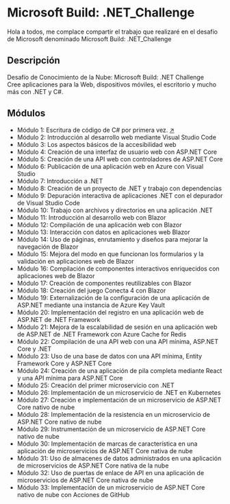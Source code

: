 # Microsoft Build: .NET_Challenge

Hola a todos, me complace compartir el trabajo que realizaré en el desafío de Microsoft denominado Microsoft Build: .NET_Challenge

## Descripción
Desafío de Conocimiento de la Nube: Microsoft Build: .NET Challenge <br/>
Cree aplicaciones para la Web, dispositivos móviles, el escritorio y mucho más con .NET y C#.

## Módulos
- Módulo 1: Escritura de código de C# por primera vez. [↗](https://github.com/BrathKennet/Microsoft_Build-.NET_Challenge/tree/master/modulo-1)
- Módulo 2: Introducción al desarrollo web mediante Visual Studio Code
- Módulo 3: Los aspectos básicos de la accesibilidad web
- Módulo 4: Creación de una interfaz de usuario web con ASP.NET Core
- Módulo 5: Creación de una API web con controladores de ASP.NET Core
- Módulo 6: Publicación de una aplicación web en Azure con Visual Studio
- Módulo 7: Introducción a .NET
- Módulo 8: Creación de un proyecto de .NET y trabajo con dependencias
- Módulo 9: Depuración interactiva de aplicaciones .NET con el depurador de Visual Studio Code
- Módulo 10: Trabajo con archivos y directorios en una aplicación .NET
- Módulo 11: Introducción al desarrollo web con Blazor
- Módulo 12: Compilación de una aplicación web con Blazor
- Módulo 13: Interacción con datos en aplicaciones web Blazor
- Módulo 14: Uso de páginas, enrutamiento y diseños para mejorar la navegación de Blazor
- Módulo 15: Mejora del modo en que funcionan los formularios y la validación en aplicaciones web de Blazor
- Módulo 16: Compilación de componentes interactivos enriquecidos con aplicaciones web de Blazor
- Módulo 17: Creación de componentes reutilizables con Blazor
- Módulo 18: Creación del juego Conecta 4 con Blazor
- Módulo 19: Externalización de la configuración de una aplicación de ASP.NET mediante una instancia de Azure Key Vault
- Módulo 20: Implementación del registro en una aplicación web de ASP.NET de .NET Framework
- Módulo 21: Mejora de la escalabilidad de sesión en una aplicación web de ASP.NET de .NET Framework con Azure Cache for Redis
- Módulo 22: Compilación de una API web con una API mínima, ASP.NET Core y .NET
- Módulo 23: Uso de una base de datos con una API mínima, Entity Framework Core y ASP.NET Core
- Módulo 24: Creación de una aplicación de pila completa mediante React y una API mínima para ASP.NET Core
- Módulo 25: Creación del primer microservicio con .NET
- Módulo 26: Implementación de un microservicio de .NET en Kubernetes
- Módulo 27: Creación e implementación de un microservicio de ASP.NET Core nativo de nube
- Módulo 28: Implementación de la resistencia en un microservicio de ASP.NET Core nativo de nube
- Módulo 29: Instrumentación de un microservicio de ASP.NET Core nativo de nube
- Módulo 30: Implementación de marcas de característica en una aplicación de microservicios de ASP.NET Core nativa de nube
- Módulo 31: Uso de almacenes de datos administrados en una aplicación de microservicios de ASP.NET Core nativa de la nube
- Módulo 32: Uso de puertas de enlace de API en una aplicación de microservicios de ASP.NET Core nativa de nube
- Módulo 33: Implementación de un microservicio de ASP.NET Core nativo de nube con Acciones de GitHub
